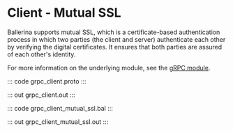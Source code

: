 # Client - Mutual SSL

Ballerina supports mutual SSL, which is a certificate-based authentication
process in which two parties (the client and server) authenticate each other by
verifying the digital certificates. It ensures that both parties are assured of each other's identity.

For more information on the underlying module, 
see the [gRPC module](https://lib.ballerina.io/ballerina/grpc/latest).

::: code grpc_client.proto :::

::: out grpc_client.out :::

::: code grpc_client_mutual_ssl.bal :::

::: out grpc_client_mutual_ssl.out :::
